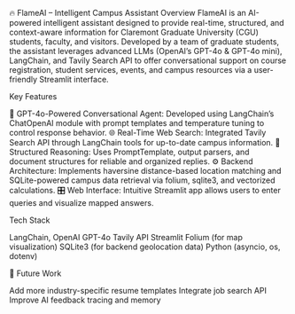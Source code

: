 🔥 FlameAI – Intelligent Campus Assistant
Overview
FlameAI is an AI-powered intelligent assistant designed to provide real-time, structured, and context-aware information for Claremont Graduate University (CGU) students, faculty, and visitors. Developed by a team of graduate students, the assistant leverages advanced LLMs (OpenAI’s GPT-4o & GPT-4o mini), LangChain, and Tavily Search API to offer conversational support on course registration, student services, events, and campus resources via a user-friendly Streamlit interface.

Key Features

🧠 GPT-4o-Powered Conversational Agent: Developed using LangChain’s ChatOpenAI module with prompt templates and temperature tuning to control response behavior.
🌐 Real-Time Web Search: Integrated Tavily Search API through LangChain tools for up-to-date campus information.
🧭 Structured Reasoning: Uses PromptTemplate, output parsers, and document structures for reliable and organized replies.
⚙️ Backend Architecture: Implements haversine distance-based location matching and SQLite-powered campus data retrieval via folium, sqlite3, and vectorized calculations.
🎛️ Web Interface: Intuitive Streamlit app allows users to enter queries and visualize mapped answers.

Tech Stack

LangChain, OpenAI GPT-4o
Tavily API
Streamlit
Folium (for map visualization)
SQLite3 (for backend geolocation data)
Python (asyncio, os, dotenv)

🚀 Future Work

Add more industry-specific resume templates
Integrate job search API
Improve AI feedback tracing and memory
